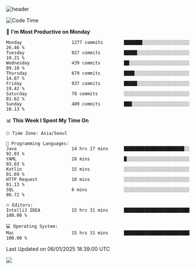 ![header](https://capsule-render.vercel.app/api?type=Egg&color=timeAuto&height=300&section=header&text=PoPo&fontSize=90&animation=fadeIn)

  <!--START_SECTION:waka-->
![Code Time](http://img.shields.io/badge/Code%20Time-2%2C285%20hrs%2014%20mins-blue)

📅 **I'm Most Productive on Monday** 

```text
Monday                   1277 commits        ███████░░░░░░░░░░░░░░░░░░   26.46 % 
Tuesday                  927 commits         █████░░░░░░░░░░░░░░░░░░░░   19.21 % 
Wednesday                439 commits         ██░░░░░░░░░░░░░░░░░░░░░░░   09.10 % 
Thursday                 679 commits         ████░░░░░░░░░░░░░░░░░░░░░   14.07 % 
Friday                   937 commits         █████░░░░░░░░░░░░░░░░░░░░   19.42 % 
Saturday                 78 commits          ░░░░░░░░░░░░░░░░░░░░░░░░░   01.62 % 
Sunday                   489 commits         ███░░░░░░░░░░░░░░░░░░░░░░   10.13 % 
```


📊 **This Week I Spent My Time On** 

```text
🕑︎ Time Zone: Asia/Seoul

💬 Programming Languages: 
Java                     14 hrs 17 mins      ███████████████████████░░   92.03 % 
YAML                     28 mins             █░░░░░░░░░░░░░░░░░░░░░░░░   03.03 % 
Kotlin                   15 mins             ░░░░░░░░░░░░░░░░░░░░░░░░░   01.69 % 
HTTP Request             10 mins             ░░░░░░░░░░░░░░░░░░░░░░░░░   01.13 % 
SQL                      6 mins              ░░░░░░░░░░░░░░░░░░░░░░░░░   00.72 % 

🔥 Editors: 
IntelliJ IDEA            15 hrs 31 mins      █████████████████████████   100.00 % 

💻 Operating System: 
Mac                      15 hrs 31 mins      █████████████████████████   100.00 % 
```


 Last Updated on 06/01/2025 18:39:00 UTC
<!--END_SECTION:waka-->



<img src="https://capsule-render.vercel.app/api?type=Egg&color=timeAuto&height=300&section=footer&text=PoPo&fontSize=90&animation=fadeIn&reversal=true" />
